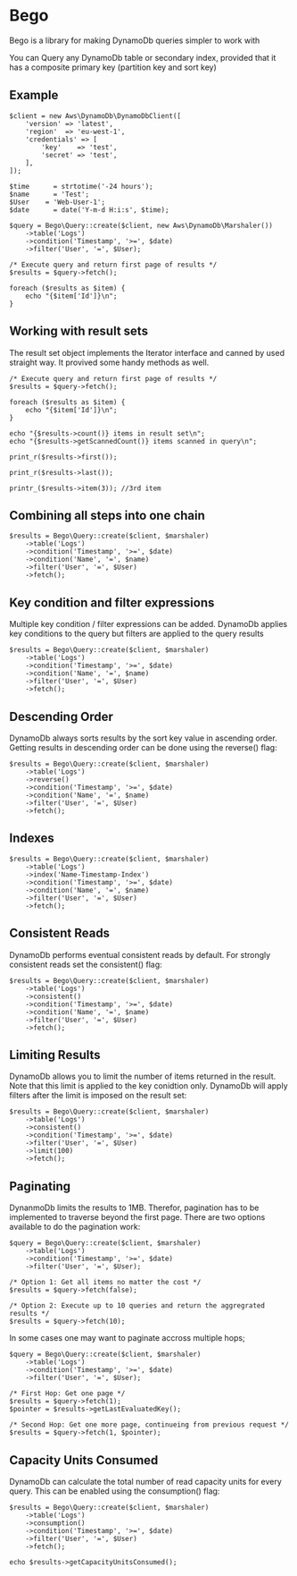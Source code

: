 # Bego

Bego is a library for making DynamoDb queries simpler to work with

You can Query any DynamoDb table or secondary index, provided that it has a composite primary key (partition key and sort key)
## Example ##
```
$client = new Aws\DynamoDb\DynamoDbClient([
    'version' => 'latest',
    'region'  => 'eu-west-1',
    'credentials' => [
        'key'    => 'test',
        'secret' => 'test',
    ],
]);

$time      = strtotime('-24 hours');
$name      = 'Test';
$User    = 'Web-User-1';
$date      = date('Y-m-d H:i:s', $time);

$query = Bego\Query::create($client, new Aws\DynamoDb\Marshaler())
    ->table('Logs')
    ->condition('Timestamp', '>=', $date)
    ->filter('User', '=', $User);

/* Execute query and return first page of results */
$results = $query->fetch(); 

foreach ($results as $item) {
    echo "{$item['Id']}\n";
}

```


## Working with result sets ##
The result set object implements the Iterator interface and canned by used straight way. It provived some handy methods as well.
```
/* Execute query and return first page of results */
$results = $query->fetch(); 

foreach ($results as $item) {
    echo "{$item['Id']}\n";
}

echo "{$results->count()} items in result set\n";
echo "{$results->getScannedCount()} items scanned in query\n";

print_r($results->first());

print_r($results->last());

printr_($results->item(3)); //3rd item

```

## Combining all steps into one chain ##
```
$results = Bego\Query::create($client, $marshaler)
    ->table('Logs')
    ->condition('Timestamp', '>=', $date)
    ->condition('Name', '=', $name)
    ->filter('User', '=', $User)
    ->fetch(); 
```

## Key condition and filter expressions ##
Multiple key condition / filter expressions can be added. DynamoDb applies key conditions to the query but filters are applied to the query results
```
$results = Bego\Query::create($client, $marshaler)
    ->table('Logs')
    ->condition('Timestamp', '>=', $date)
    ->condition('Name', '=', $name)
    ->filter('User', '=', $User)
    ->fetch(); 
```

## Descending Order ##
DynamoDb always sorts results by the sort key value in ascending order. Getting results in descending order can be done using the reverse() flag:
```
$results = Bego\Query::create($client, $marshaler)
    ->table('Logs')
    ->reverse()
    ->condition('Timestamp', '>=', $date)
    ->condition('Name', '=', $name)
    ->filter('User', '=', $User)
    ->fetch();
```

## Indexes ##
```
$results = Bego\Query::create($client, $marshaler)
    ->table('Logs')
    ->index('Name-Timestamp-Index')
    ->condition('Timestamp', '>=', $date)
    ->condition('Name', '=', $name)
    ->filter('User', '=', $User)
    ->fetch();
```

## Consistent Reads ##
DynamoDb performs eventual consistent reads by default. For strongly consistent reads set the consistent() flag:
```
$results = Bego\Query::create($client, $marshaler)
    ->table('Logs')
    ->consistent()
    ->condition('Timestamp', '>=', $date)
    ->condition('Name', '=', $name)
    ->filter('User', '=', $User)
    ->fetch();
```

## Limiting Results ##
DynamoDb allows you to limit the number of items returned in the result. Note that this limit is applied to the key conidtion only. DynamoDb will apply filters after the limit is imposed on the result set:
```
$results = Bego\Query::create($client, $marshaler)
    ->table('Logs')
    ->consistent()
    ->condition('Timestamp', '>=', $date)
    ->filter('User', '=', $User)
    ->limit(100)
    ->fetch();
```

## Paginating ##
DynanmoDb limits the results to 1MB. Therefor, pagination has to be implemented to traverse beyond the first page. There are two options available to do the pagination work:
```
$query = Bego\Query::create($client, $marshaler)
    ->table('Logs')
    ->condition('Timestamp', '>=', $date)
    ->filter('User', '=', $User);

/* Option 1: Get all items no matter the cost */
$results = $query->fetch(false);

/* Option 2: Execute up to 10 queries and return the aggregrated results */
$results = $query->fetch(10); 
```

In some cases one may want to paginate accross multiple hops;

```
$query = Bego\Query::create($client, $marshaler)
    ->table('Logs')
    ->condition('Timestamp', '>=', $date)
    ->filter('User', '=', $User);

/* First Hop: Get one page */
$results = $query->fetch(1);
$pointer = $results->getLastEvaluatedKey();

/* Second Hop: Get one more page, continueing from previous request */
$results = $query->fetch(1, $pointer); 
```

## Capacity Units Consumed ##
DynamoDb can calculate the total number of read capacity units for every query. This can be enabled using the consumption() flag:

```
$results = Bego\Query::create($client, $marshaler)
    ->table('Logs')
    ->consumption()
    ->condition('Timestamp', '>=', $date)
    ->filter('User', '=', $User)
    ->fetch();

echo $results->getCapacityUnitsConsumed();
```